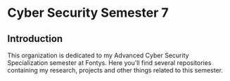 # Cyber Security Semester 7

## Introduction
This organization is dedicated to my Advanced Cyber Security Specialization semester at Fontys.
Here you'll find several repositories containing my research, projects and other things related to this semester.
